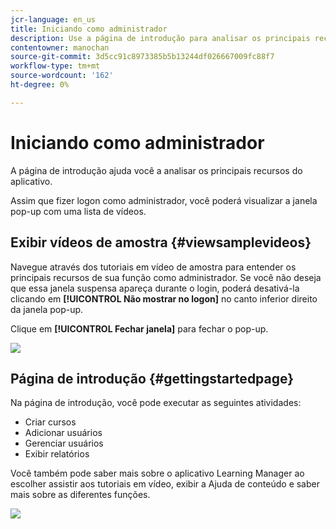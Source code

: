 ```yaml
---
jcr-language: en_us
title: Iniciando como administrador
description: Use a página de introdução para analisar os principais recursos administrativos do Adobe Learning Manager.
contentowner: manochan
source-git-commit: 3d5cc91c8973385b5b13244df026667009fc88f7
workflow-type: tm+mt
source-wordcount: '162'
ht-degree: 0%

---
```




# Iniciando como administrador

A página de introdução ajuda você a analisar os principais recursos do aplicativo.

Assim que fizer logon como administrador, você poderá visualizar a janela pop-up com uma lista de vídeos.

## Exibir vídeos de amostra {#viewsamplevideos}

Navegue através dos tutoriais em vídeo de amostra para entender os principais recursos de sua função como administrador. Se você não deseja que essa janela suspensa apareça durante o login, poderá desativá-la clicando em **[!UICONTROL Não mostrar no logon]** no canto inferior direito da janela pop-up.

Clique em **[!UICONTROL Fechar janela]** para fechar o pop-up.

![](assets/welcome-videos-e1439961904106.png)

## Página de introdução {#gettingstartedpage}

Na página de introdução, você pode executar as seguintes atividades:

* Criar cursos
* Adicionar usuários
* Gerenciar usuários
* Exibir relatórios

Você também pode saber mais sobre o aplicativo Learning Manager ao escolher assistir aos tutoriais em vídeo, exibir a Ajuda de conteúdo e saber mais sobre as diferentes funções.

![](assets/admin-landing-page-300x204.png)

